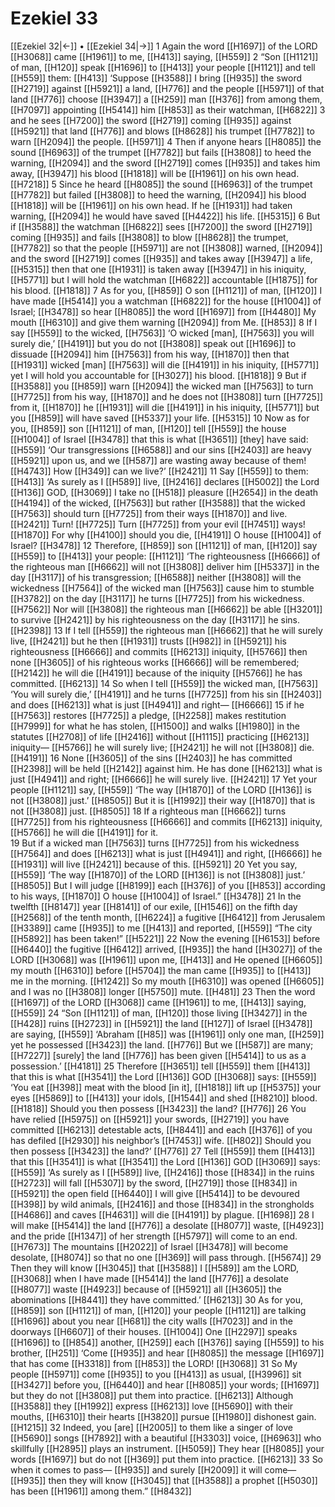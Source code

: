 # Ezekiel 33
[[Ezekiel 32|←]] • [[Ezekiel 34|→]]
1 Again the word [[H1697]] of the LORD [[H3068]] came [[H1961]] to me, [[H413]] saying, [[H559]] 
2 “Son [[H1121]] of man, [[H120]] speak [[H1696]] to [[H413]] your people [[H1121]] and tell [[H559]] them: [[H413]] ‘Suppose [[H3588]] I bring [[H935]] the sword [[H2719]] against [[H5921]] a land, [[H776]] and the people [[H5971]] of that land [[H776]] choose [[H3947]] a [[H259]] man [[H376]] from among them, [[H7097]] appointing [[H5414]] him [[H853]] as their  watchman, [[H6822]] 
3 and he sees [[H7200]] the sword [[H2719]] coming [[H935]] against [[H5921]] that land [[H776]] and blows [[H8628]] his trumpet [[H7782]] to warn [[H2094]] the people. [[H5971]] 
4 Then if anyone hears [[H8085]] the sound [[H6963]] of the trumpet [[H7782]] but fails [[H3808]] to heed the warning, [[H2094]] and the sword [[H2719]] comes [[H935]] and takes him away, [[H3947]] his blood [[H1818]] will be [[H1961]] on his own head. [[H7218]] 
5 Since he heard [[H8085]] the sound [[H6963]] of the trumpet [[H7782]] but failed [[H3808]] to heed the warning, [[H2094]] his blood [[H1818]] will be [[H1961]] on his own head.  If he [[H1931]] had taken warning, [[H2094]] he would have saved [[H4422]] his life. [[H5315]] 
6 But if [[H3588]] the watchman [[H6822]] sees [[H7200]] the sword [[H2719]] coming [[H935]] and fails [[H3808]] to blow [[H8628]] the trumpet, [[H7782]] so that the people [[H5971]] are not [[H3808]] warned, [[H2094]] and the sword [[H2719]] comes [[H935]] and takes away [[H3947]] a life, [[H5315]] then that one [[H1931]] is taken away [[H3947]] in his iniquity, [[H5771]] but I will hold the watchman [[H6822]] accountable [[H1875]] for his blood. [[H1818]] 
7 As for you, [[H859]] O son [[H1121]] of man, [[H120]] I have made [[H5414]] you a watchman [[H6822]] for the house [[H1004]] of Israel; [[H3478]] so hear [[H8085]] the word [[H1697]] from [[H4480]] My mouth [[H6310]] and give them warning [[H2094]] from Me. [[H853]] 
8 If I say [[H559]] to the wicked, [[H7563]] ‘O wicked [man], [[H7563]] you will surely die,’ [[H4191]] but you do not [[H3808]] speak out [[H1696]] to dissuade [[H2094]] him [[H7563]] from his way, [[H1870]] then that [[H1931]] wicked [man] [[H7563]] will die [[H4191]] in his iniquity, [[H5771]] yet I will hold you accountable for [[H3027]] his blood. [[H1818]] 
9 But if [[H3588]] you [[H859]] warn [[H2094]] the wicked man [[H7563]] to turn [[H7725]] from his way, [[H1870]] and he does not [[H3808]] turn [[H7725]] from it, [[H1870]] he [[H1931]] will die [[H4191]] in his iniquity, [[H5771]] but you [[H859]] will have saved [[H5337]] your life. [[H5315]] 
10 Now as for you, [[H859]] son [[H1121]] of man, [[H120]] tell [[H559]] the house [[H1004]] of Israel [[H3478]] that this is what [[H3651]] [they] have said: [[H559]] ‘Our transgressions [[H6588]] and our sins [[H2403]] are heavy [[H5921]] upon us,  and we [[H587]] are wasting away because of them! [[H4743]] How [[H349]] can we live?’ [[H2421]] 
11 Say [[H559]] to them: [[H413]] ‘As surely as I [[H589]] live, [[H2416]] declares [[H5002]] the Lord [[H136]] GOD, [[H3069]] I take no [[H518]] pleasure [[H2654]] in the death [[H4194]] of the wicked, [[H7563]] but rather [[H3588]] that the wicked [[H7563]] should turn [[H7725]] from their ways [[H1870]] and live. [[H2421]] Turn! [[H7725]] Turn [[H7725]] from your evil [[H7451]] ways! [[H1870]] For why [[H4100]] should you die, [[H4191]] O house [[H1004]] of Israel? [[H3478]] 
12 Therefore, [[H859]] son [[H1121]] of man, [[H120]] say [[H559]] to [[H413]] your people: [[H1121]] ‘The righteousness [[H6666]] of the righteous man [[H6662]] will not [[H3808]] deliver him [[H5337]] in the day [[H3117]] of his transgression; [[H6588]] neither [[H3808]] will the wickedness [[H7564]] of the wicked man [[H7563]] cause him to stumble [[H3782]] on the day [[H3117]] he turns [[H7725]] from his wickedness. [[H7562]] Nor will [[H3808]] the righteous man [[H6662]] be able [[H3201]] to survive [[H2421]] by his righteousness  on the day [[H3117]] he sins. [[H2398]] 
13 If I tell [[H559]] the righteous man [[H6662]] that he will surely live, [[H2421]] but he then [[H1931]] trusts [[H982]] in [[H5921]] his righteousness [[H6666]] and commits [[H6213]] iniquity, [[H5766]] then none [[H3605]] of his righteous works [[H6666]] will be remembered; [[H2142]] he will die [[H4191]] because of the iniquity [[H5766]] he has committed. [[H6213]] 
14 So when I tell [[H559]] the wicked man, [[H7563]] ‘You will surely die,’ [[H4191]] and he turns [[H7725]] from his sin [[H2403]] and does [[H6213]] what is just [[H4941]] and right— [[H6666]] 
15 if he [[H7563]] restores [[H7725]] a pledge, [[H2258]] makes restitution [[H7999]] for what he has stolen, [[H1500]] and walks [[H1980]] in the statutes [[H2708]] of life [[H2416]] without [[H1115]] practicing [[H6213]] iniquity— [[H5766]] he will surely live; [[H2421]] he will not [[H3808]] die. [[H4191]] 
16 None [[H3605]] of the sins [[H2403]] he has committed [[H2398]] will be held [[H2142]] against him.  He has done [[H6213]] what is just [[H4941]] and right; [[H6666]] he will surely live. [[H2421]] 
17 Yet your people [[H1121]] say, [[H559]] ‘The way [[H1870]] of the LORD [[H136]] is not [[H3808]] just.’ [[H8505]] But it is [[H1992]] their way [[H1870]] that is not [[H3808]] just. [[H8505]] 
18 If a righteous man [[H6662]] turns [[H7725]] from his righteousness [[H6666]] and commits [[H6213]] iniquity, [[H5766]] he will die [[H4191]] for it.  
19 But if a wicked man [[H7563]] turns [[H7725]] from his wickedness [[H7564]] and does [[H6213]] what is just [[H4941]] and right, [[H6666]] he [[H1931]] will live [[H2421]] because of this. [[H5921]] 
20 Yet you say, [[H559]] ‘The way [[H1870]] of the LORD [[H136]] is not [[H3808]] just.’ [[H8505]] But I will judge [[H8199]] each [[H376]] of you [[H853]] according to his ways, [[H1870]] O house [[H1004]] of Israel.” [[H3478]] 
21 In the twelfth [[H8147]] year [[H8141]] of our exile, [[H1546]] on the fifth day [[H2568]] of the tenth month, [[H6224]] a fugitive [[H6412]] from Jerusalem [[H3389]] came [[H935]] to me [[H413]] and reported, [[H559]] “The city [[H5892]] has been taken!” [[H5221]] 
22 Now the evening [[H6153]] before [[H6440]] the fugitive [[H6412]] arrived, [[H935]] the hand [[H3027]] of the LORD [[H3068]] was [[H1961]] upon me, [[H413]] and He opened [[H6605]] my mouth [[H6310]] before [[H5704]] the man came [[H935]] to [[H413]] me in the morning. [[H1242]] So my mouth [[H6310]] was opened [[H6605]] and I was no [[H3808]] longer [[H5750]] mute. [[H481]] 
23 Then the word [[H1697]] of the LORD [[H3068]] came [[H1961]] to me, [[H413]] saying, [[H559]] 
24 “Son [[H1121]] of man, [[H120]] those living [[H3427]] in the [[H428]] ruins [[H2723]] in [[H5921]] the land [[H127]] of Israel [[H3478]] are saying, [[H559]] ‘Abraham [[H85]] was [[H1961]] only one man, [[H259]] yet he possessed [[H3423]] the land. [[H776]] But we [[H587]] are many; [[H7227]] [surely] the land [[H776]] has been given [[H5414]] to us  as a possession.’ [[H4181]] 
25 Therefore [[H3651]] tell [[H559]] them [[H413]] that this is what [[H3541]] the Lord [[H136]] GOD [[H3068]] says: [[H559]] ‘You eat [[H398]] meat with the blood [in it], [[H1818]] lift up [[H5375]] your eyes [[H5869]] to [[H413]] your idols, [[H1544]] and shed [[H8210]] blood. [[H1818]] Should you then possess [[H3423]] the land? [[H776]] 
26 You have relied [[H5975]] on [[H5921]] your swords, [[H2719]] you have committed [[H6213]] detestable acts, [[H8441]] and each [[H376]] of you has defiled [[H2930]] his neighbor’s [[H7453]] wife. [[H802]] Should you then possess [[H3423]] the land?’ [[H776]] 
27 Tell [[H559]] them [[H413]] that this [[H3541]] is what [[H3541]] the Lord [[H136]] GOD [[H3069]] says: [[H559]] ‘As surely as I [[H589]] live, [[H2416]] those [[H834]] in the ruins [[H2723]] will fall [[H5307]] by the sword, [[H2719]] those [[H834]] in [[H5921]] the open field [[H6440]] I will give [[H5414]] to be devoured [[H398]] by wild animals, [[H2416]] and those [[H834]] in the strongholds [[H4686]] and caves [[H4631]] will die [[H4191]] by plague. [[H1698]] 
28 I will make [[H5414]] the land [[H776]] a desolate [[H8077]] waste, [[H4923]] and the pride [[H1347]] of her strength [[H5797]] will come to an end. [[H7673]] The mountains [[H2022]] of Israel [[H3478]] will become desolate, [[H8074]] so that no one [[H369]] will pass through. [[H5674]] 
29 Then they will know [[H3045]] that [[H3588]] I [[H589]] am the LORD, [[H3068]] when I have made [[H5414]] the land [[H776]] a desolate [[H8077]] waste [[H4923]] because of [[H5921]] all [[H3605]] the abominations [[H8441]] they have committed.’ [[H6213]] 
30 As for you, [[H859]] son [[H1121]] of man, [[H120]] your people [[H1121]] are talking [[H1696]] about you near [[H681]] the city walls [[H7023]] and in the doorways [[H6607]] of their houses. [[H1004]] One [[H2297]] speaks [[H1696]] to [[H854]] another, [[H259]] each [[H376]] saying [[H559]] to his brother, [[H251]] ‘Come [[H935]] and hear [[H8085]] the message [[H1697]] that has come [[H3318]] from [[H853]] the LORD! [[H3068]] 
31 So My people [[H5971]] come [[H935]] to you [[H413]] as usual, [[H3996]] sit [[H3427]] before you, [[H6440]] and hear [[H8085]] your words; [[H1697]] but they do not [[H3808]] put them into practice. [[H6213]] Although [[H3588]] they [[H1992]] express [[H6213]] love [[H5690]] with their mouths, [[H6310]] their hearts [[H3820]] pursue [[H1980]] dishonest gain. [[H1215]] 
32 Indeed, you [are] [[H2005]] to them  like a singer of love [[H5690]] songs [[H7892]] with a beautiful [[H3303]] voice, [[H6963]] who skillfully [[H2895]] plays an instrument. [[H5059]] They hear [[H8085]] your words [[H1697]] but do not [[H369]] put them into practice. [[H6213]] 
33 So when it comes to pass— [[H935]] and surely [[H2009]] it will come— [[H935]] then they will know [[H3045]] that [[H3588]] a prophet [[H5030]] has been [[H1961]] among them.” [[H8432]] 
